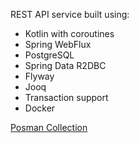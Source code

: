 REST API service built using:
* Kotlin with coroutines
* Spring WebFlux
* PostgreSQL
* Spring Data R2DBC
* Flyway
* Jooq
* Transaction support
* Docker

[Posman Collection](https://drive.google.com/file/d/1An1NNcD7O01D-G3FRicwjqHlSPfbVv-P/view?usp=sharing)
